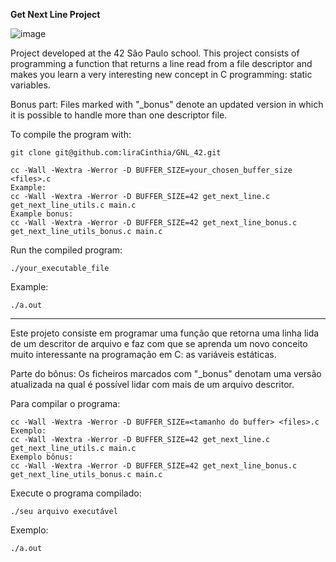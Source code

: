 **Get Next Line Project**

![image](https://github.com/user-attachments/assets/eb902d01-43bf-4353-a44a-503de83d3562)

Project developed at the 42 São Paulo school.
This project consists of programming a function that returns a line read from a file descriptor and makes you learn a very interesting new concept in C programming: static variables.

Bonus part:
Files marked with "_bonus" denote an updated version in which it is possible to handle more than one descriptor file.

To compile the program with:
```
git clone git@github.com:liraCinthia/GNL_42.git
```
```
cc -Wall -Wextra -Werror -D BUFFER_SIZE=your_chosen_buffer_size <files>.c
Example:
cc -Wall -Wextra -Werror -D BUFFER_SIZE=42 get_next_line.c get_next_line_utils.c main.c
Example bonus:
cc -Wall -Wextra -Werror -D BUFFER_SIZE=42 get_next_line_bonus.c get_next_line_utils_bonus.c main.c
```
Run the compiled program:
```
./your_executable_file
```
Example:
```
./a.out
```
______

Este projeto consiste em programar uma função que retorna uma linha lida de um descritor de arquivo e faz com que se aprenda um novo conceito muito interessante na programação em C: as variáveis estáticas.

Parte do bônus:
Os ficheiros marcados com "_bonus" denotam uma versão atualizada na qual é possível lidar com mais de um arquivo descritor.

Para compilar o programa:
```
cc -Wall -Wextra -Werror -D BUFFER_SIZE=<tamanho do buffer> <files>.c
Exemplo:
cc -Wall -Wextra -Werror -D BUFFER_SIZE=42 get_next_line.c get_next_line_utils.c main.c
Exemplo bônus:
cc -Wall -Wextra -Werror -D BUFFER_SIZE=42 get_next_line_bonus.c get_next_line_utils_bonus.c main.c
```
Execute o programa compilado:
```
./seu arquivo executável
```
Exemplo:
```
./a.out
```
